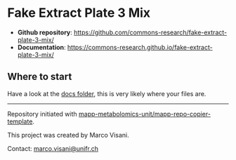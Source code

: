 # Fake Extract Plate 3 Mix



- **Github repository**: <https://github.com/commons-research/fake-extract-plate-3-mix/>
- **Documentation**: <https://commons-research.github.io/fake-extract-plate-3-mix/>

## Where to start

Have a look at the [docs folder](https://github.com/commons-research/fake-extract-plate-3-mix/docs), this is very likely where your files are.

---
Repository initiated with [mapp-metabolomics-unit/mapp-repo-copier-template](https://github.com/mapp-metabolomics-unit/mapp-repo-copier-template).

This project was created by Marco Visani.

Contact: marco.visani@unifr.ch